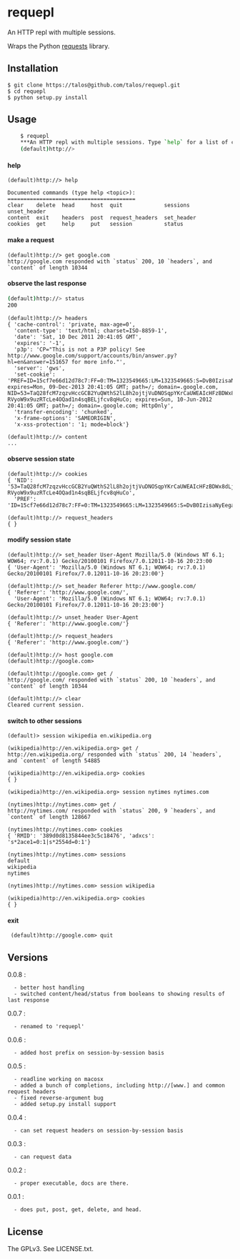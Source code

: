 # requepl

An HTTP repl with multiple sessions.

Wraps the Python [requests](http://pypi.python.org/pypi/requests) library.

## Installation

    $ git clone https://talos@github.com/talos/requepl.git
    $ cd requepl
    $ python setup.py install

## Usage

```bash
    $ requepl
    ***An HTTP repl with multiple sessions. Type `help` for a list of commands.
    (default)http://>
```

#### help

    (default)http://> help

    Documented commands (type help <topic>):
    ========================================
    clear    delete  head     host  quit             sessions    unset_header
    content  exit    headers  post  request_headers  set_header
    cookies  get     help     put   session          status

#### make a request

    (default)http://> get google.com
    http://google.com responded with `status` 200, 10 `headers`, and `content` of length 10344

#### observe the last response

```sh
(default)http://> status
200
```

    (default)http://> headers
    { 'cache-control': 'private, max-age=0',
      'content-type': 'text/html; charset=ISO-8859-1',
      'date': 'Sat, 10 Dec 2011 20:41:05 GMT',
      'expires': '-1',
      'p3p': 'CP="This is not a P3P policy! See http://www.google.com/support/accounts/bin/answer.py?hl=en&answer=151657 for more info."',
      'server': 'gws',
      'set-cookie': 'PREF=ID=15cf7e66d12d78c7:FF=0:TM=1323549665:LM=1323549665:S=DvB0IzisaNyEega5; expires=Mon, 09-Dec-2013 20:41:05 GMT; path=/; domain=.google.com, NID=53=TaQ28fcM7zqzvHccGCB2YuQWthS2lL8h2ojtjVuDNOSqpYKrCaUWEAIcHFzBDWx8dLjhhb2j7APh1zItl1fNtyN6I-RVyoW9x9uzRTcLe4OQad1n4sqBELjfcv8qHuCo; expires=Sun, 10-Jun-2012 20:41:05 GMT; path=/; domain=.google.com; HttpOnly',
      'transfer-encoding': 'chunked',
      'x-frame-options': 'SAMEORIGIN',
      'x-xss-protection': '1; mode=block'}

    (default)http://> content
    ...

#### observe session state

    (default)http://> cookies
    { 'NID': '53=TaQ28fcM7zqzvHccGCB2YuQWthS2lL8h2ojtjVuDNOSqpYKrCaUWEAIcHFzBDWx8dLjhhb2j7APh1zItl1fNtyN6I-RVyoW9x9uzRTcLe4OQad1n4sqBELjfcv8qHuCo',
      'PREF': 'ID=15cf7e66d12d78c7:FF=0:TM=1323549665:LM=1323549665:S=DvB0IzisaNyEega5'}

    (default)http://> request_headers
    { }

#### modify session state

    (default)http://> set_header User-Agent Mozilla/5.0 (Windows NT 6.1; WOW64; rv:7.0.1) Gecko/20100101 Firefox/7.0.12011-10-16 20:23:00
    { 'User-Agent': 'Mozilla/5.0 (Windows NT 6.1; WOW64; rv:7.0.1) Gecko/20100101 Firefox/7.0.12011-10-16 20:23:00'}

    (default)http://> set_header Referer http://www.google.com/
    { 'Referer': 'http://www.google.com/',
      'User-Agent': 'Mozilla/5.0 (Windows NT 6.1; WOW64; rv:7.0.1) Gecko/20100101 Firefox/7.0.12011-10-16 20:23:00'}

    (default)http://> unset_header User-Agent
    { 'Referer': 'http://www.google.com/'}

    (default)http://> request_headers
    { 'Referer': 'http://www.google.com/'}

    (default)http://> host google.com
    (default)http://google.com>

    (default)http://google.com> get /
    http://google.com/ responded with `status` 200, 10 `headers`, and `content` of length 10344

    (default)http://> clear
    Cleared current session.

#### switch to other sessions

    (default)> session wikipedia en.wikipedia.org

    (wikipedia)http://en.wikipedia.org> get /
    http://en.wikipedia.org/ responded with `status` 200, 14 `headers`, and `content` of length 54885

    (wikipedia)http://en.wikipedia.org> cookies
    { }

    (wikipedia)http://en.wikipedia.org> session nytimes nytimes.com

    (nytimes)http://nytimes.com> get /
    http://nytimes.com/ responded with `status` 200, 9 `headers`, and `content` of length 128667

    (nytimes)http://nytimes.com> cookies
    { 'RMID': '389d0d8135844ee3c5c18476', 'adxcs': 's*2ace1=0:1|s*2554d=0:1'}

    (nytimes)http://nytimes.com> sessions
    default
    wikipedia
    nytimes

    (nytimes)http://nytimes.com> session wikipedia

    (wikipedia)http://en.wikipedia.org> cookies
    { }

#### exit

     (default)http://google.com> quit

## Versions

0.0.8 :

      - better host handling
      - switched content/head/status from booleans to showing results of last response

0.0.7 :

      - renamed to 'requepl'

0.0.6 :

      - added host prefix on session-by-session basis

0.0.5 :

      - readline working on macosx
      - added a bunch of completions, including http://[www.] and common request headers
      - fixed reverse-argument bug
      - added setup.py install support

0.0.4 :

      - can set request headers on session-by-session basis

0.0.3 :

      - can request data

0.0.2 :

      - proper executable, docs are there.

0.0.1 :

      - does put, post, get, delete, and head.

## License

The GPLv3.  See LICENSE.txt.